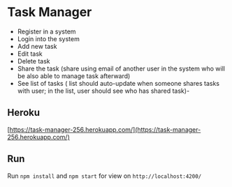 # Task Manager
- Register in a system
- Login into the system
- Add new task
- Edit task
- Delete task
- Share the task (share using email of another user in the system who will be also able to manage task afterward)
- See list of tasks ( list should auto-update when someone shares tasks with user; in the list, user should see who has shared task)- 

## Heroku
[https://task-manager-256.herokuapp.com/](https://task-manager-256.herokuapp.com/)

## Run
Run `npm install` and `npm start` for view on `http://localhost:4200/`

